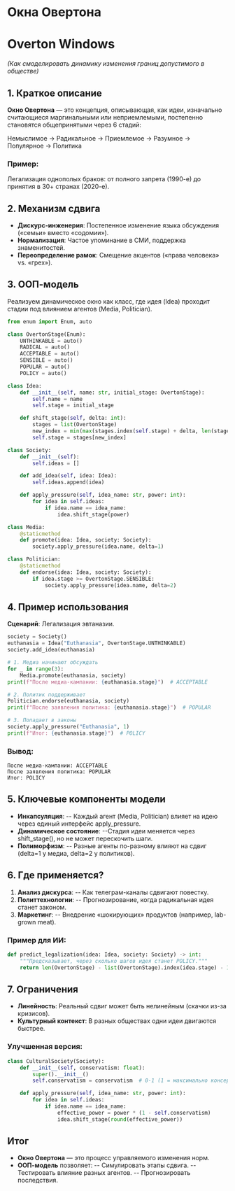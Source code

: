 # Окна Овертона
# Overton Windows
*(Как смоделировать динамику изменения границ допустимого в обществе)*

## 1. Краткое описание

**Окно Овертона** — это концепция, описывающая, как идеи, изначально считающиеся маргинальными или неприемлемыми, постепенно становятся общепринятыми через 6 стадий:

Немыслимое → Радикальное → Приемлемое → Разумное → Популярное → Политика

### Пример:

Легализация однополых браков: от полного запрета (1990-е) до принятия в 30+ странах (2020-е).

## 2. Механизм сдвига

- **Дискурс-инженерия**: Постепенное изменение языка обсуждения («семьи» вместо «содомии»).
- **Нормализация**: Частое упоминание в СМИ, поддержка знаменитостей.
- **Переопределение рамок**: Смещение акцентов («права человека» vs. «грех»).

## 3. ООП-модель

Реализуем динамическое окно как класс, где идея (Idea) проходит стадии под влиянием агентов (Media, Politician).

```Python
from enum import Enum, auto  

class OvertonStage(Enum):  
    UNTHINKABLE = auto()  
    RADICAL = auto()  
    ACCEPTABLE = auto()  
    SENSIBLE = auto()  
    POPULAR = auto()  
    POLICY = auto()  

class Idea:  
    def __init__(self, name: str, initial_stage: OvertonStage):  
        self.name = name  
        self.stage = initial_stage  

    def shift_stage(self, delta: int):  
        stages = list(OvertonStage)  
        new_index = min(max(stages.index(self.stage) + delta, len(stages)-1)  
        self.stage = stages[new_index]  

class Society:  
    def __init__(self):  
        self.ideas = []  

    def add_idea(self, idea: Idea):  
        self.ideas.append(idea)  

    def apply_pressure(self, idea_name: str, power: int):  
        for idea in self.ideas:  
            if idea.name == idea_name:  
                idea.shift_stage(power)  

class Media:  
    @staticmethod  
    def promote(idea: Idea, society: Society):  
        society.apply_pressure(idea.name, delta=1)  

class Politician:  
    @staticmethod  
    def endorse(idea: Idea, society: Society):  
        if idea.stage >= OvertonStage.SENSIBLE:  
            society.apply_pressure(idea.name, delta=2)  
```

## 4. Пример использования

**Сценарий**: Легализация эвтаназии.

```Python
society = Society()  
euthanasia = Idea("Euthanasia", OvertonStage.UNTHINKABLE)  
society.add_idea(euthanasia)  

# 1. Медиа начинают обсуждать  
for _ in range(3):  
    Media.promote(euthanasia, society)  
print(f"После медиа-кампании: {euthanasia.stage}")  # ACCEPTABLE  

# 2. Политик поддерживает  
Politician.endorse(euthanasia, society)  
print(f"После заявления политика: {euthanasia.stage}")  # POPULAR  

# 3. Попадает в законы  
society.apply_pressure("Euthanasia", 1)  
print(f"Итог: {euthanasia.stage}")  # POLICY  
```

### Вывод:

```
После медиа-кампании: ACCEPTABLE
После заявления политика: POPULAR
Итог: POLICY
```

## 5. Ключевые компоненты модели

- **Инкапсуляция**:
  -- Каждый агент (Media, Politician) влияет на идею через единый интерфейс apply_pressure.
- **Динамическое состояние**:
  --Стадия идеи меняется через shift_stage(), но не может перескочить шаги.
- **Полиморфизм**:
  -- Разные агенты по-разному влияют на сдвиг (delta=1 у медиа, delta=2 у политиков).

## 6. Где применяется?

1. **Анализ дискурса**:
  -- Как телеграм-каналы сдвигают повестку.
2. **Политтехнологии**:
  -- Прогнозирование, когда радикальная идея станет законом.
3. **Маркетинг**:
  -- Внедрение «шокирующих» продуктов (например, lab-grown meat).

### Пример для ИИ:

```Python
def predict_legalization(idea: Idea, society: Society) -> int:  
    """Предсказывает, через сколько шагов идея станет POLICY."""  
    return len(OvertonStage) - list(OvertonStage).index(idea.stage) - 1  
```

## 7. Ограничения

- **Линейность**: Реальный сдвиг может быть нелинейным (скачки из-за кризисов).
- **Культурный контекст**: В разных обществах одни идеи двигаются быстрее.

### Улучшенная версия:

```Python
class CulturalSociety(Society):  
    def __init__(self, conservatism: float):  
        super().__init__()  
        self.conservatism = conservatism  # 0-1 (1 = максимально консервативно)  

    def apply_pressure(self, idea_name: str, power: int):  
        for idea in self.ideas:  
            if idea.name == idea_name:  
                effective_power = power * (1 - self.conservatism)  
                idea.shift_stage(round(effective_power))  
```

## Итог

- **Окно Овертона** — это процесс управляемого изменения норм.
- **ООП-модель** позволяет:
  -- Симулировать этапы сдвига.
  -- Тестировать влияние разных агентов.
  -- Прогнозировать последствия.

